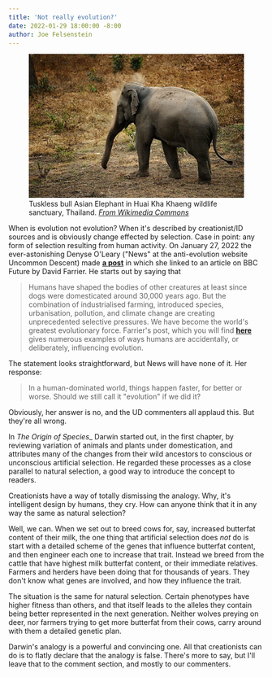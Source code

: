 ```yaml
---
title: 'Not really evolution?'
date: 2022-01-29 18:00:00 -8:00
author: Joe Felsenstein
---
```


<figure><img src="/uploads/2022/notusker512.jpg" alt=[Tuskless Asian bull elephant]/>
<figcaption>Tuskless bull Asian Elephant in Huai Kha Khaeng wildlife sanctuary, Thailand. <em><a
href="https://commons.m.wikimedia.org/wiki/File:Tuskless_bull_Asian_Elephant_in_Huai_Kha_Khaeng_wildlife_sanctuary_(15942505646).jpg">From
Wikimedia Commons</a></em>
</figcaption>
</figure>

When is evolution not evolution?  When it\'s described by creationist/ID sources and is
obviously change effected by selection.  Case in point: any form of selection resulting
from human activity.  On January 27, 2022 the ever-astonishing Denyse O'Leary ("News" at the anti-evolution
website Uncommon Descent) made [**a
post**](https://uncommondescent.com/intelligent-design/are-humans-changing-evolution/#comments) in which she linked to an article
on BBC Future by David Farrier.  He starts out by saying that
> Humans have shaped the bodies of other creatures at least since dogs were domesticated around
> 30,000 years ago. But the combination of industrialised farming, introduced species,
> urbanisation, pollution, and climate change are creating unprecedented selective pressures. We
> have become the world's greatest evolutionary force.
Farrier's post, which you will find
[**here**](https://www.bbc.com/future/article/20220125-how-humans-are-changing-evolution)
gives numerous examples of ways humans are accidentally, or deliberately, influencing
evolution.

The statement looks straightforward, but News will have none of it.  Her response:
> In a human-dominated world, things happen faster, for better or worse. Should we still call
> it "evolution" if we did it?

Obviously, her answer is no, and the UD commenters all applaud this. But they're all wrong.

<!--more-->

In _The Origin of Species__ Darwin started out, in the first chapter, by reviewing
variation of animals and plants under domestication, and attributes many of the
changes from their wild ancestors to conscious or unconscious artificial selection.
He regarded these processes as a close parallel to natural selection, a good way
to introduce the concept to readers.

Creationists have a way of totally dismissing the analogy.  Why, it's intelligent design
by humans, they cry.  How can anyone think that it in any way the same as natural
selection?  

Well, we can.  When we set out to breed cows for, say, increased butterfat content of
their milk, the one thing that artificial selection does _not_ do is start with a
detailed scheme of the genes that influence butterfat content, and then engineer each
one to increase that trait.  Instead we breed from the cattle that have highest
milk butterfat content, or their immediate relatives. Farmers and herders have been
doing that for thousands of years.  They don't know what genes are involved, and how
they influence the trait.

The situation is the same for natural selection.  Certain phenotypes have higher
fitness than others, and that itself leads to the alleles they contain being
better represented in the next generation.  Neither wolves preying on deer, nor farmers
trying to get more butterfat from their cows, carry around with them a detailed
genetic plan.

Darwin's analogy is a powerful and convincing one.  All that creationists can do
is to flatly declare that the analogy is false.   There's more to say, but I'll
leave that to the comment section, and mostly to our commenters.

